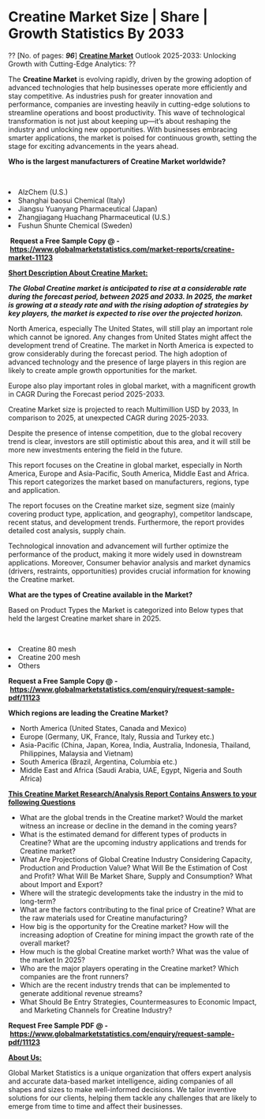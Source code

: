 <H1>Creatine Market Size | Share | Growth Statistics By 2033</H1><p>?? [No. of pages:&nbsp;<strong><em>96</em></strong>]&nbsp;<strong><a href="https://www.globalmarketstatistics.com/market-reports/creatine-market-11123">Creatine&nbsp;Market</a></strong>&nbsp;Outlook 2025-2033: Unlocking Growth with Cutting-Edge Analytics: ??</p><p>The <strong>Creatine Market</strong> is evolving rapidly, driven by the growing adoption of advanced technologies that help businesses operate more efficiently and stay competitive. As industries push for greater innovation and performance, companies are investing heavily in cutting-edge solutions to streamline operations and boost productivity. This wave of technological transformation is not just about keeping up&mdash;it&rsquo;s about reshaping the industry and unlocking new opportunities. With businesses embracing smarter applications, the market is poised for continuous growth, setting the stage for exciting advancements in the years ahead.</p><p><strong>Who is the largest manufacturers of Creatine Market worldwide?</strong></p><p>&nbsp;<li>AlzChem (U.S.)<li> Shanghai baosui Chemical (Italy) <li> Jiangsu Yuanyang Pharmaceutical (Japan)<li> Zhangjiagang Huachang Pharmaceutical (U.S.)<li> Fushun Shunte Chemical (Sweden)</p><p>&nbsp;<strong>Request a Free Sample Copy @ -&nbsp;<a href="https://www.globalmarketstatistics.com/market-reports/creatine-market-11123">https://www.globalmarketstatistics.com/market-reports/creatine-market-11123</a></strong></p><p><strong><u>Short Description About Creatine Market:</u></strong></p><p><strong><em>The Global Creatine market is anticipated to rise at a considerable rate during the forecast period, between 2025 and 2033. In 2025, the market is growing at a steady rate and with the rising adoption of strategies by key players, the market is expected to rise over the projected horizon.</em></strong></p><p>North America, especially The United States, will still play an important role which cannot be ignored. Any changes from United States might affect the development trend of Creatine. The market in North America is expected to grow considerably during the forecast period. The high adoption of advanced technology and the presence of large players in this region are likely to create ample growth opportunities for the market.</p><p>Europe also play important roles in global market, with a magnificent growth in CAGR During the Forecast period 2025-2033.</p><p>Creatine Market size is projected to reach Multimillion USD by 2033, In comparison to 2025, at unexpected CAGR during 2025-2033.</p><p>Despite the presence of intense competition, due to the global recovery trend is clear, investors are still optimistic about this area, and it will still be more new investments entering the field in the future.</p><p>This report focuses on the Creatine in global market, especially in North America, Europe and Asia-Pacific, South America, Middle East and Africa. This report categorizes the market based on manufacturers, regions, type and application.</p><p>The report focuses on the Creatine market size, segment size (mainly covering product type, application, and geography), competitor landscape, recent status, and development trends. Furthermore, the report provides detailed cost analysis, supply chain.</p><p>Technological innovation and advancement will further optimize the performance of the product, making it more widely used in downstream applications. Moreover, Consumer behavior analysis and market dynamics (drivers, restraints, opportunities) provides crucial information for knowing the Creatine market.</p><p><strong>What are the types of Creatine available in the Market?</strong></p><p>Based on Product Types the Market is categorized into Below types that held the largest Creatine market share in 2025.</p><p>&nbsp;<li>Creatine 80 mesh<li> Creatine 200 mesh<li> Others&nbsp;</p><p><strong>Request a Free Sample Copy @ -&nbsp;<a href="https://www.globalmarketstatistics.com/enquiry/request-sample-pdf/11123">https://www.globalmarketstatistics.com/enquiry/request-sample-pdf/11123</a></strong></p><p><strong>Which regions are leading the Creatine Market?</strong></p><ul><li>North America (United States, Canada and Mexico)</li><li>Europe (Germany, UK, France, Italy, Russia and Turkey etc.)</li><li>Asia-Pacific (China, Japan, Korea, India, Australia, Indonesia, Thailand, Philippines, Malaysia and Vietnam)</li><li>South America (Brazil, Argentina, Columbia etc.)</li><li>Middle East and Africa (Saudi Arabia, UAE, Egypt, Nigeria and South Africa)</li></ul><p><strong><u>This Creatine Market Research/Analysis Report Contains Answers to your following Questions</u></strong></p><ul><li>What are the global trends in the Creatine market? Would the market witness an increase or decline in the demand in the coming years?</li><li>What is the estimated demand for different types of products in Creatine? What are the upcoming industry applications and trends for Creatine market?</li><li>What Are Projections of Global Creatine Industry Considering Capacity, Production and Production Value? What Will Be the Estimation of Cost and Profit? What Will Be Market Share, Supply and Consumption? What about Import and Export?</li><li>Where will the strategic developments take the industry in the mid to long-term?</li><li>What are the factors contributing to the final price of Creatine? What are the raw materials used for Creatine manufacturing?</li><li>How big is the opportunity for the Creatine market? How will the increasing adoption of Creatine for mining impact the growth rate of the overall market?</li><li>How much is the global Creatine market worth? What was the value of the market In 2025?</li><li>Who are the major players operating in the Creatine market? Which companies are the front runners?</li><li>Which are the recent industry trends that can be implemented to generate additional revenue streams?</li><li>What Should Be Entry Strategies, Countermeasures to Economic Impact, and Marketing Channels for Creatine Industry?</li></ul><p><strong>Request Free Sample PDF @ -&nbsp;<a href="https://www.globalmarketstatistics.com/enquiry/request-sample-pdf/11123">https://www.globalmarketstatistics.com/enquiry/request-sample-pdf/11123</a></strong></p><p><strong><u>About Us:</u></strong></p><p>Global Market Statistics&nbsp;is a unique organization that offers expert analysis and accurate data-based market intelligence, aiding companies of all shapes and sizes to make well-informed decisions. We tailor inventive solutions for our clients, helping them tackle any challenges that are likely to emerge from time to time and affect their businesses.</p>
